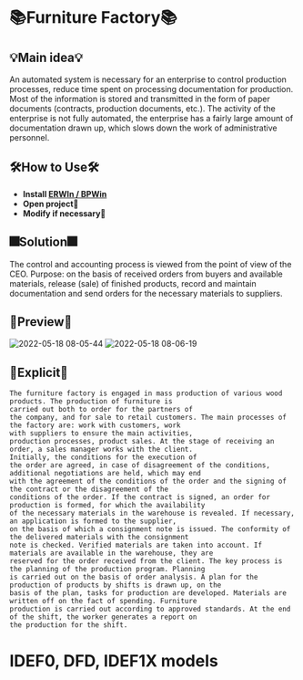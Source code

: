 # 📚**Furniture Factory**📚

## 💡**Main idea**💡
An automated system is necessary for an enterprise to control production processes, reduce time spent on processing documentation for production. Most of the information is stored and transmitted in the form of paper documents (contracts, production documents, etc.). The activity of the enterprise is not fully automated,
the enterprise has a fairly large amount of documentation drawn up, which slows down the work of administrative personnel.

## 🛠**How to Use**🛠
* **Install [ERWIn / BPWin](https://www.erwin.com/software-demos-and-trials/)**
* **Open project**📎
* **Modify if necessary**🔖

## 🎆**Solution**🎆
The control and accounting process is viewed from the point of view of the CEO. Purpose: on the basis of received orders from buyers and available materials,
release (sale) of finished products, record and maintain documentation and send orders for the necessary materials to suppliers.

## 🥽**Preview**🥽
![2022-05-18 08-05-44](https://user-images.githubusercontent.com/86531927/169101589-5a7f065b-1ef8-42cc-ba60-0f02c1465ff6.png)
![2022-05-18 08-06-19](https://user-images.githubusercontent.com/86531927/169101598-fbf01201-9431-4a15-b1c4-3129b8785cfb.png)

## 📰**Explicit**📰

```
The furniture factory is engaged in mass production of various wood products. The production of furniture is
carried out both to order for the partners of
the company, and for sale to retail customers. The main processes of the factory are: work with customers, work
with suppliers to ensure the main activities,
production processes, product sales. At the stage of receiving an order, a sales manager works with the client.
Initially, the conditions for the execution of
the order are agreed, in case of disagreement of the conditions, additional negotiations are held, which may end
with the agreement of the conditions of the order and the signing of the contract or the disagreement of the
conditions of the order. If the contract is signed, an order for production is formed, for which the availability
of the necessary materials in the warehouse is revealed. If necessary, an application is formed to the supplier,
on the basis of which a consignment note is issued. The conformity of the delivered materials with the consignment
note is checked. Verified materials are taken into account. If materials are available in the warehouse, they are
reserved for the order received from the client. The key process is the planning of the production program. Planning
is carried out on the basis of order analysis. A plan for the production of products by shifts is drawn up, on the
basis of the plan, tasks for production are developed. Materials are written off on the fact of spending. Furniture
production is carried out according to approved standards. At the end of the shift, the worker generates a report on
the production for the shift.
```

# IDEF0, DFD, IDEF1X models
